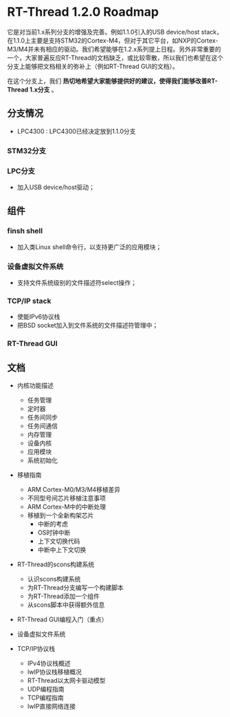 # RT-Thread 1.2.0 Roadmap #
它是对当前1.x系列分支的增强及完善。例如1.1.0引入的USB device/host stack，在1.1.0上主要是支持STM32的Cortex-M4，但对于其它平台，如NXP的Cortex-M3/M4并未有相应的驱动。我们希望能够在1.2.x系列提上日程。另外非常重要的一个，大家普遍反应RT-Thread的文档缺乏，或比较零散，所以我们也希望在这个分支上能够把文档相关的弥补上（例如RT-Thread GUI的文档）。

在这个分支上，我们 **热切地希望大家能够提供好的建议，使得我们能够改善RT-Thread 1.x分支** 。

## 分支情况 ##
- LPC4300 : LPC4300已经决定放到1.1.0分支

### STM32分支 ###

### LPC分支 ###
- 加入USB device/host驱动；

## 组件 ##

### finsh shell ###
- 加入类Linux shell命令行，以支持更广泛的应用模块；

### 设备虚拟文件系统 ###
- 支持文件系统级别的文件描述符select操作；

### TCP/IP stack ###
- 使能IPv6协议栈
- 把BSD socket加入到文件系统的文件描述符管理中；

### RT-Thread GUI ###

## 文档 ##

- 内核功能描述
  - 任务管理
  - 定时器
  - 任务间同步
  - 任务间通信
  - 内存管理
  - 设备内核
  - 应用模块
  - 系统初始化

- 移植指南
  - ARM Cortex-M0/M3/M4移植差异
  - 不同型号间芯片移植注意事项
  - ARM Cortex-M中的中断处理
  - 移植到一个全新构架芯片
    - 中断的考虑
    - OS时钟中断
    - 上下文切换代码
    - 中断中上下文切换

- RT-Thread的scons构建系统
  - 认识scons构建系统
  - 为RT-Thread分支编写一个构建脚本
  - 为RT-Thread添加一个组件
  - 从scons脚本中获得额外信息

- RT-Thread GUI编程入门（重点）

- 设备虚拟文件系统

- TCP/IP协议栈
  - IPv4协议栈概述
  - lwIP协议栈移植概况
  - RT-Thread以太网卡驱动模型
  - UDP编程指南
  - TCP编程指南
  - lwIP直接网络连接